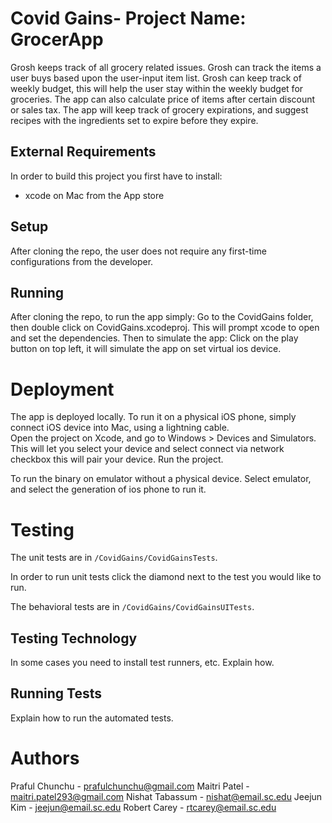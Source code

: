 # Covid Gains- Project Name: GrocerApp

Grosh keeps track of all grocery related issues.  Grosh can track
the items a user buys based upon the user-input item list.  Grosh 
can keep track of weekly budget, this will help the user stay within the 
weekly budget for groceries.  The app can also calculate price of items 
after certain discount or sales tax.  The app will keep track of grocery
expirations, and suggest recipes with the ingredients set to expire before 
they expire.


## External Requirements

In order to build this project you first have to install:
* xcode on Mac from the App store


## Setup

After cloning the repo, the user does not require any first-time
configurations from the developer.

## Running

After cloning the repo, to run the app simply:
Go to the CovidGains folder, then double click on CovidGains.xcodeproj.
This will prompt xcode to open and set the dependencies.  Then to simulate the app:
Click on the play button on top left, it will simulate the app on set virtual ios device.


# Deployment


The app is deployed locally.  To run it on a physical iOS phone, simply
connect iOS device into Mac, using a lightning cable.  
Open the project on Xcode, and go to Windows > Devices and Simulators.
This will let you select your device and select connect via network checkbox
this will pair your device.
Run the project.

To run the binary on emulator without a physical device.  Select emulator, and 
select the generation of ios phone to run it.


# Testing




The unit tests are in `/CovidGains/CovidGainsTests`.

In order to run unit tests click the diamond next to the test you would like to run.

The behavioral tests are in `/CovidGains/CovidGainsUITests`.

## Testing Technology

In some cases you need to install test runners, etc. Explain how.

## Running Tests

Explain how to run the automated tests.

# Authors

Praful Chunchu - prafulchunchu@gmail.com
Maitri Patel - maitri.patel293@gmail.com
Nishat Tabassum - nishat@email.sc.edu
Jeejun Kim - jeejun@email.sc.edu
Robert Carey - rtcarey@email.sc.edu
